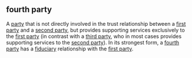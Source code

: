 ## fourth party

<p class="c8"><span>A </span><span class="c2"><a class="c3" href="#h.cn6bno48fomj">party</a></span><span>&nbsp;that is not directly involved in the trust relationship between a </span><span class="c2"><a class="c3" href="#h.uxx5bjam20ag">first party</a></span><span>&nbsp;and a </span><span class="c2"><a class="c3" href="#h.hk94wskqnzri">second party</a></span><span>, but provides supporting services exclusively to the </span><span class="c2"><a class="c3" href="#h.uxx5bjam20ag">first party</a></span><span>&nbsp;(in</span><span>&nbsp;contrast with a </span><span class="c2"><a class="c3" href="#h.zu2vj8151tr">third party</a></span><span>, who in most cases provides supporting services to the </span><span class="c2"><a class="c3" href="#h.hk94wskqnzri">second party</a></span><span>). In its strongest form, a </span><span class="c2"><a class="c3" href="#h.ur40pjfb49t1">fourth party</a></span><span>&nbsp;has a </span><span class="c2"><a class="c3" href="#h.5w05xlh4j8ms">fiduciary</a></span><span>&nbsp;relationship with the </span><span class="c2"><a class="c3" href="#h.uxx5bjam20ag">first party</a></span><span>.</span></p>

